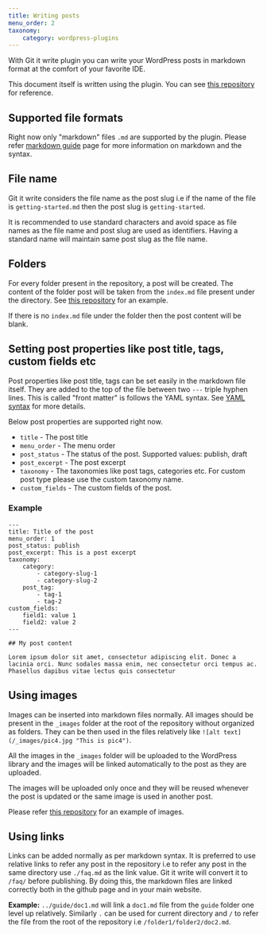 ```yaml
---
title: Writing posts
menu_order: 2
taxonomy:
    category: wordpress-plugins
---
```


With Git it write plugin you can write your WordPress posts in markdown format at the comfort of your favorite IDE.

This document itself is written using the plugin. You can see [this repository](https://github.com/vaakash/aakash-web/tree/master/docs) for reference.

## Supported file formats

Right now only "markdown" files `.md` are supported by the plugin. Please refer [markdown guide](https://www.markdownguide.org/basic-syntax/) page for more information on markdown and the syntax.

## File name

Git it write considers the file name as the post slug i.e if the name of the file is `getting-started.md` then the post slug is `getting-started`. 

It is recommended to use standard characters and avoid space as file names as the file name and post slug are used as identifiers. Having a standard name will maintain same post slug as the file name.

## Folders

For every folder present in the repository, a post will be created. The content of the folder post will be taken from the `index.md` file present under the directory. See [this repository](https://github.com/vaakash/aakash-web/tree/master/docs) for an example.

If there is no `index.md` file under the folder then the post content will be blank.

## Setting post properties like post title, tags, custom fields etc

Post properties like post title, tags can be set easily in the markdown file itself. They are added to the top of the file between two `---` triple hyphen lines. This is called "front matter" is follows the YAML syntax. See [YAML syntax](https://docs.ansible.com/ansible/latest/reference_appendices/YAMLSyntax.html) for more details.

Below post properties are supported right now.

* `title` - The post title
* `menu_order` - The menu order
* `post_status` - The status of the post. Supported values: publish, draft
* `post_excerpt` - The post excerpt
* `taxonomy` - The taxonomies like post tags, categories etc. For custom post type please use the custom taxonomy name.
* `custom_fields` - The custom fields of the post.

### Example

```
---
title: Title of the post
menu_order: 1
post_status: publish
post_excerpt: This is a post excerpt
taxonomy:
    category:
        - category-slug-1
        - category-slug-2
    post_tag:
        - tag-1
        - tag-2
custom_fields:
    field1: value 1
    field2: value 2
---

## My post content

Lorem ipsum dolor sit amet, consectetur adipiscing elit. Donec a lacinia orci. Nunc sodales massa enim, nec consectetur orci tempus ac. Phasellus dapibus vitae lectus quis consectetur
```

## Using images

Images can be inserted into markdown files normally. All images should be present in the `_images` folder at the root of the repository without organized as folders. They can be then used in the files relatively like `![alt text](/_images/pic4.jpg "This is pic4")`.

All the images in the `_images` folder will be uploaded to the WordPress library and the images will be linked automatically to the post as they are uploaded.

The images will be uploaded only once and they will be reused whenever the post is updated or the same image is used in another post.

Please refer [this repository](https://github.com/vaakash/test/) for an example of images.

## Using links

Links can be added normally as per markdown syntax. It is preferred to use relative links to refer any post in the repository i.e to refer any post in the same directory use `./faq.md` as the link value. Git it write will convert it to `/faq/` before publishing. By doing this, the markdown files are linked correctly both in the github page and in your main website.

**Example:** `../guide/doc1.md` will link a `doc1.md` file from the `guide` folder one level up relatively. Similarly `.` can be used for current directory and `/` to refer the file from the root of the repository i.e `/folder1/folder2/doc2.md`.